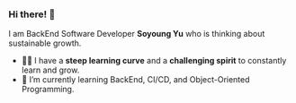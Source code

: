 ### Hi there! 👋

I am BackEnd Software Developer **Soyoung Yu** who is thinking about sustainable growth.

- 🙋‍♀️ I have a **steep learning curve** and a **challenging spirit** to constantly learn and grow.
- 🌱 I’m currently learning BackEnd, CI/CD, and Object-Oriented Programming.

<div align="center">
<!-- <br/> -->
<!--     <img src="https://skillicons.dev/icons?i=java,spring,mysql,github,gitlab,eclipse,js,html,css,c,cpp,vue&perline=6"/> -->
  
  <!-- <br/>
  <img src="https://skillicons.dev/icons?i=java,spring,mysql,redis&perline=6"/>
  <br/>
  <img src="https://skillicons.dev/icons?i=docker,jenkins,nginx&perline=6"/>  -->
  
</div>

<!-- commit log 3d로 보여주기 -->
<!-- <img width="700px" src="./profile-3d-contrib/profile-season-animate.svg"> -->
